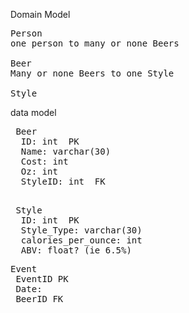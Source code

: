 Domain Model

<pre>
Person
one person to many or none Beers

Beer
Many or none Beers to one Style

Style
</pre>






data model
<pre>
 Beer
  ID: int  PK
  Name: varchar(30)
  Cost: int
  Oz: int
  StyleID: int  FK
</pre>

<pre>  
 Style
  ID: int  PK
  Style_Type: varchar(30)
  calories_per_ounce: int
  ABV: float? (ie 6.5%)
</pre>

<pre>
Event
 EventID PK
 Date:
 BeerID FK
 
</pre>
